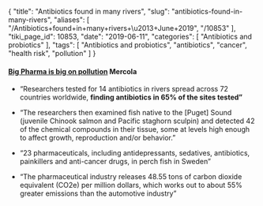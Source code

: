 {
    "title": "Antibiotics found in many rivers",
    "slug": "antibiotics-found-in-many-rivers",
    "aliases": [
        "/Antibiotics+found+in+many+rivers+\u2013+June+2019",
        "/10853"
    ],
    "tiki_page_id": 10853,
    "date": "2019-06-11",
    "categories": [
        "Antibiotics and probiotics"
    ],
    "tags": [
        "Antibiotics and probiotics",
        "antibiotics",
        "cancer",
        "health risk",
        "pollution"
    ]
}


#### [Big Pharma is big on pollution](https://articles.mercola.com/sites/articles/archive/2019/06/11/pharmaceutical-industry-pollution.aspx?utm_source=dnl&utm_medium=email&utm_content=art3&utm_campaign=20190611Z1&et_cid=DM293891&et_rid=636718371) Mercola

* “Researchers tested for 14 antibiotics in rivers spread across 72 countries worldwide,  **finding antibiotics in 65% of the sites tested”** 

* “The researchers then examined fish native to the <span>[Puget]</span> Sound (juvenile Chinook salmon and Pacific staghorn sculpin) and detected 42 of the chemical compounds in their tissue, some at levels high enough to affect growth, reproduction and/or behavior.”

* “23 pharmaceuticals, including antidepressants, sedatives, antibiotics, painkillers and anti-cancer drugs, in perch fish in Sweden”

* “The pharmaceutical industry releases 48.55 tons of carbon dioxide equivalent (CO2e) per million dollars, which works out to about 55% greater emissions than the automotive industry”